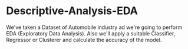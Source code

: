 # Descriptive-Analysis-EDA
We've taken a Dataset of Automobile industry ad we're going to perform EDA (Exploratory Data Analysis). Also we'll apply a suitable Classifier, Regressor or Clusterer and calculate the accuracy of the model.
